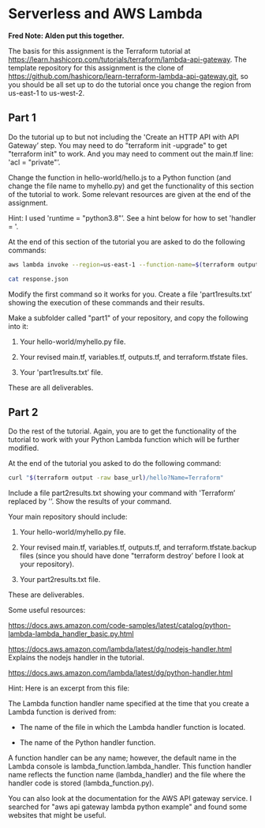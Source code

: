 # Serverless and AWS Lambda

**Fred Note: Alden put this together.**

The basis for this assignment is the Terraform tutorial at
https://learn.hashicorp.com/tutorials/terraform/lambda-api-gateway.  The
template repository for this assignment is the clone of
https://github.com/hashicorp/learn-terraform-lambda-api-gateway.git, so you
should be all set up to do the tutorial once you change the region from
us-east-1 to us-west-2. 

## Part 1

Do the tutorial up to but not including the 'Create an HTTP API with API
Gateway’ step.  You may need to do "terraform init -upgrade" to get "terraform
init" to work.  And you may need to comment out the main.tf line: 'acl =
"private"’.

Change the function in hello-world/hello.js to a Python function (and change
the file name to myhello.py) and get the functionality of this section of the
tutorial to work.  Some relevant resources are given at the end of the
assignment.

Hint:  I used 'runtime = "python3.8"’.  See a hint below for how to set
'handler = '.

At the end of this section of the tutorial you are asked to do the following
commands:

```sh
aws lambda invoke --region=us-east-1 --function-name=$(terraform output -raw function_name) response.json

cat response.json
```

Modify the first command so it works for you.  Create a file 'part1results.txt’
showing the execution of these commands and their results.

Make a subfolder called "part1" of your repository, and copy the following into
it:

1. Your hello-world/myhello.py file.

2. Your revised main.tf, variables.tf, outputs.tf, and terraform.tfstate files.

3. Your 'part1results.txt’ file.

These are all deliverables.

## Part 2

Do the rest of the tutorial.  Again, you are to get the functionality of the
tutorial to work with your Python Lambda function which will be further
modified.

At the end of the tutorial you asked to do the following command:

```sh
curl "$(terraform output -raw base_url)/hello?Name=Terraform"
```

Include a file part2results.txt showing your command with 'Terraform’ replaced
by '<yourname>’.   Show the results of your command.

Your main repository should include:

1. Your hello-world/myhello.py file.

2. Your revised main.tf, variables.tf, outputs.tf, and terraform.tfstate.backup
   files (since you should have done "terraform destroy’ before I look at your
   repository).

3. Your part2results.txt file.

These are deliverables.

Some useful resources:

https://docs.aws.amazon.com/code-samples/latest/catalog/python-lambda-lambda_handler_basic.py.html

https://docs.aws.amazon.com/lambda/latest/dg/nodejs-handler.html Explains the
nodejs handler in the tutorial.

https://docs.aws.amazon.com/lambda/latest/dg/python-handler.html

Hint:  Here is an excerpt from this file: 

The Lambda function handler name specified at the time that you create a Lambda
function is derived from:

* The name of the file in which the Lambda handler function is located.

* The name of the Python handler function.

A function handler can be any name; however, the default name in the Lambda
console is lambda_function.lambda_handler. This function handler name reflects
the function name (lambda_handler) and the file where the handler code is
stored (lambda_function.py).

You can also look at the documentation for the AWS API gateway service.  I
searched for "aws api gateway lambda python example" and found some websites
that might be useful.
